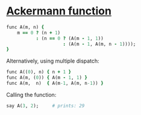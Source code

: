 [1]: http://rosettacode.org/wiki/Ackermann_function

# [Ackermann function][1]

```ruby
func A(m, n) {
    m == 0 ? (n + 1)
           : (n == 0 ? (A(m - 1, 1))
                     : (A(m - 1, A(m, n - 1))));
}
```

Alternatively, using multiple dispatch:

```ruby
func A((0), n) { n + 1 }
func A(m, (0)) { A(m - 1, 1) }
func A(m,  n)  { A(m-1, A(m, n-1)) }
```

Calling the function:

```ruby
say A(3, 2);     # prints: 29
```

